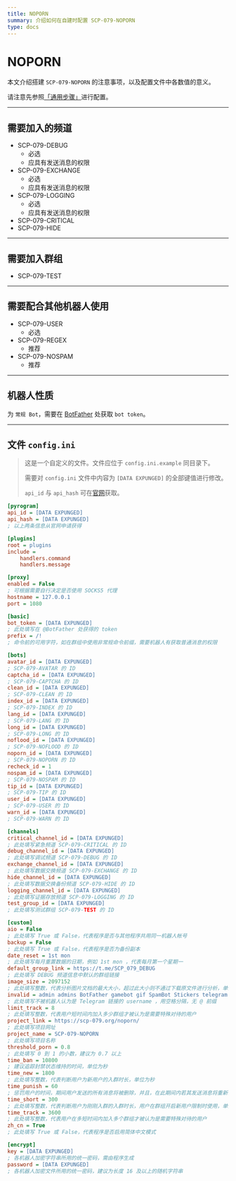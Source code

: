 ```yaml
---
title: NOPORN
summary: 介绍如何在自建时配置 SCP-079-NOPORN
type: docs
---
```


# NOPORN

本文介绍搭建 `SCP-079-NOPORN` 的注意事项，以及配置文件中各数值的意义。

请注意先参照[「通用步骤」](/general/)进行配置。

---

## 需要加入的频道

- SCP-079-DEBUG
    - 必选
    - 应具有发送消息的权限
- SCP-079-EXCHANGE
    - 必选
    - 应具有发送消息的权限
- SCP-079-LOGGING
    - 必选
    - 应具有发送消息的权限
- SCP-079-CRITICAL
- SCP-079-HIDE

---

## 需要加入群组

- SCP-079-TEST

---

## 需要配合其他机器人使用

- SCP-079-USER
    - 必选
- SCP-079-REGEX
    - 推荐
- SCP-079-NOSPAM
    - 推荐

---

## 机器人性质

为 `常规 Bot`，需要在 [BotFather](https://t.me/BotFather) 处获取 `bot token`。

---

## 文件 `config.ini`

> 这是一个自定义的文件。文件应位于 `config.ini.example` 同目录下。
>
> 需要对 `config.ini` 文件中内容为 `[DATA EXPUNGED]` 的全部键值进行修改。
>
> `api_id` 与 `api_hash` 可在[官网](https://my.telegram.org)获取。

```ini
[pyrogram]
api_id = [DATA EXPUNGED]
api_hash = [DATA EXPUNGED]
; 以上两条信息从官网申请获得

[plugins]
root = plugins
include =
    handlers.command
    handlers.message

[proxy]
enabled = False
; 可根据需要自行决定是否使用 SOCKS5 代理
hostname = 127.0.0.1
port = 1080

[basic]
bot_token = [DATA EXPUNGED]
; 此处填写在 @BotFather 处获得的 token
prefix = /!
; 命令前的可用字符，如在群组中使用非常规命令前缀，需要机器人有获取普通消息的权限

[bots]
avatar_id = [DATA EXPUNGED]
; SCP-079-AVATAR 的 ID
captcha_id = [DATA EXPUNGED]
; SCP-079-CAPTCHA 的 ID
clean_id = [DATA EXPUNGED]
; SCP-079-CLEAN 的 ID
index_id = [DATA EXPUNGED]
; SCP-079-INDEX 的 ID
lang_id = [DATA EXPUNGED]
; SCP-079-LANG 的 ID
long_id = [DATA EXPUNGED]
; SCP-079-LONG 的 ID
noflood_id = [DATA EXPUNGED]
; SCP-079-NOFLOOD 的 ID
noporn_id = [DATA EXPUNGED]
; SCP-079-NOPORN 的 ID
recheck_id = 1
nospam_id = [DATA EXPUNGED]
; SCP-079-NOSPAM 的 ID
tip_id = [DATA EXPUNGED]
; SCP-079-TIP 的 ID
user_id = [DATA EXPUNGED]
; SCP-079-USER 的 ID
warn_id = [DATA EXPUNGED]
; SCP-079-WARN 的 ID

[channels]
critical_channel_id = [DATA EXPUNGED]
; 此处填写紧急频道 SCP-079-CRITICAL 的 ID
debug_channel_id = [DATA EXPUNGED]
; 此处填写调试频道 SCP-079-DEBUG 的 ID
exchange_channel_id = [DATA EXPUNGED]
; 此处填写数据交换频道 SCP-079-EXCHANGE 的 ID
hide_channel_id = [DATA EXPUNGED]
; 此处填写数据交换备份频道 SCP-079-HIDE 的 ID
logging_channel_id = [DATA EXPUNGED]
; 此处填写证据存放频道 SCP-079-LOGGING 的 ID
test_group_id = [DATA EXPUNGED]
; 此处填写测试群组 SCP-079-TEST 的 ID

[custom]
aio = False
; 此处填写 True 或 False，代表程序是否与其他程序共用同一机器人帐号
backup = False
; 此处填写 True 或 False，代表程序是否为备份副本
date_reset = 1st mon
; 此处填写每月重置数据的日期，例如 1st mon ，代表每月第一个星期一
default_group_link = https://t.me/SCP_079_DEBUG
; 此处填写 DEBUG 频道信息中默认的群组链接
image_size = 2097152
; 此处填写整数，代表分析图片文档的最大大小，超过此大小则不通过下载原文件进行分析，单位为 B
invalid = admin admins BotFather gamebot gif SpamBot Stickers telegram vote
; 此处填写不被机器人认为是 Telegram 链接的 username ，用空格分隔，无 @ 前缀
limit_track = 8
; 此处填写整数，代表用户短时间内加入多少群组才被认为是需要特殊对待的用户
project_link = https://scp-079.org/noporn/
; 此处填写项目网址
project_name = SCP-079-NOPORN
; 此处填写项目名称
threshold_porn = 0.8
; 此处填写 0 到 1 的小数，建议为 0.7 以上
time_ban = 10800
; 建议追踪封禁状态维持的时间，单位为秒
time_new = 1800
; 此处填写整数，代表判断用户为新用户的入群时长，单位为秒
time_punish = 60
; 惩罚用户的时间，期间用户发送的所有消息将被删除，并且，在此期间内若其发送消息将重新计时
time_short = 300
; 此处填写整数，代表判断用户为刚刚入群的入群时长，用户在群组开启新用户限制时使用，单位为秒
time_track = 3600
; 此处填写整数，代表用户在多短时间内加入多个群组才被认为是需要特殊对待的用户
zh_cn = True
; 此处填写 True 或 False，代表程序是否启用简体中文模式

[encrypt]
key = [DATA EXPUNGED]
; 各机器人加密字符串所用的统一密码，需由程序生成
password = [DATA EXPUNGED]
; 各机器人加密文件所用的统一密码，建议为长度 16 及以上的随机字符串
```
